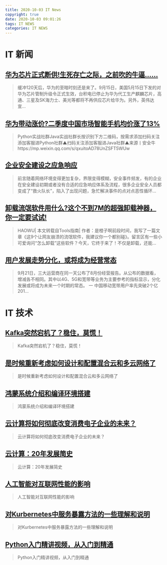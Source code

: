 ```yaml
---
title: 2020-10-03 IT News
copyright: true
date: 2020-10-03 09:01:26
tags: IT NEWS
categories: IT NEWS
---
```

# IT 新闻 
 ## [华为芯片正式断供!生死存亡之际，之前吹的牛逼……](http://mp.weixin.qq.com/s?src=11&timestamp=1601686805&ver=2621&signature=KuvKvccXyv4vDVFrysUCbqFC6BtMfnAzol6ylywWa-4aZtN8458t1OpuF*I1a8CUrj9O4ehzfzoNVWRbHO-QG99TJXcmBZkxrv6CukthTn9q3zdGJ3nHihh5EVqpwkQ7&new=1)
 > 缓冲120天后，华为的至暗时刻还是来了。9月15日，美国5月15日下发的对华为芯片管制升级令正式生效，台积电已停止为华为代工生产麒麟芯片，高通、三星及SK海力士、美光等都将不再供应芯片给华为。另外，英伟达宣...
 ## [华为带动涨价?二季度中国市场智能手机均价涨了13%](http://mp.weixin.qq.com/s?src=11&timestamp=1601686805&ver=2621&signature=Ga4l7Boqc1YyoN3Fyp8uw1cr30VsFzDcdi0D3g2VakqhRMlQpxg1ZPBUzSR1YbWHYAVc8QTQ0wrcBdNUcVKAremh4Rz4DWBitQ0JjVdqWUVS7xk4m8ihCVqTkRZx*nwX&new=1)
 > Python实战社群Java实战社群长按识别下方二维码，按需求添加扫码关注添加客服进Python社群▲扫码关注添加客服进Java社群▲来源丨安全牛https://mp.weixin.qq.com/s/qxuitoAD78UnZSFT5WUw
 ## [企业安全建设之应急响应](http://mp.weixin.qq.com/s?src=11&timestamp=1601686805&ver=2621&signature=AzjAIVfmHnWXBOkYjZMyQs73FtioTmmy67qH1YjiFW3KohDTP0gRBoE7mwTsqmu7cgyGJaFYbd-vacXtkg2ZGBLOjfA88mv6gD79uiDXjTbb3cSpC0E7U06fpdaBjRgf&new=1)
 > 前言随着网络环境变得更加复杂，界限变得模糊，安全事件频发，有的企业在安全建设初期或者没有合适的应急响应体系及流程，很多企业安全人员都变成了“救火队长”，陷入了出现问题，急忙解决事件的点对点恶性循环...
 ## [卸载流氓软件用什么?这个不到7M的超强卸载神器，你一定要试试!](http://mp.weixin.qq.com/s?src=11&timestamp=1601686805&ver=2621&signature=pNOTRsdusVVffbSHPZu1OJcc-*j3kkBoUHh1318GyHmhPKr6vWxKBV*rjBs5H67inAiriypQ0B3vvaGXKDpaw5VNg2YXDAfc1q979eK0IC68DzTGE5RtFdNcJphQ1Pfo&new=1)
 > HAOWU| 本文转载自Tools指南| 作者：是橙子啊前段时间，我写了一篇文章《这9个让网友崩溃的流氓软件，我建议你一个都别碰》。留言区有一些小可爱询问“怎么卸载”这些软件？今天，它终于来了！不仅是卸载，还能...
 ## [用户发展走势分化，或将成为经营常态](http://mp.weixin.qq.com/s?src=11&timestamp=1601686805&ver=2621&signature=kmpj41ui*vQVNuZqPV513mjosrnql3fYrb5hQJz6pPqTgszlkmUu1XqGgGLT2EiBMyE0ITYfaJclnnzHeNV4LBBGHZXXvmIYbaLKACopG3-3wYqGG*x2T*K0eHJ1ogUU&new=1)
 > 9月21日，三大运营商在同一天公布了8月份经营报告。从公布的数据看，增减各不相同。其中以4G、5G和宽带等业务为主要参考的指标显示，分化发展或将成为未来一个时期的常态。 一 中国移动宽带用户率先突破2个亿201...
# IT 技术 
 ## [Kafka突然宕机了？稳住，莫慌！](http://developer.51cto.com/art/202009/627671.htm)
 > Kafka突然宕机了？稳住，莫慌！
 ## [是时候重新考虑如何设计和配置混合云和多云网络了](http://cloud.51cto.com/art/202009/627611.htm)
 > 是时候重新考虑如何设计和配置混合云和多云网络了
 ## [鸿蒙系统介绍和编译环境搭建](http://os.51cto.com/art/202009/627665.htm)
 > 鸿蒙系统介绍和编译环境搭建
 ## [云计算将如何彻底改变消费电子企业的未来？](http://cloud.51cto.com/art/202009/627612.htm)
 > 云计算将如何彻底改变消费电子企业的未来？
 ## [云计算：20年发展简史](http://cloud.51cto.com/art/202009/627606.htm)
 > 云计算：20年发展简史
 ## [人工智能对互联网性能的影响](http://ai.51cto.com/art/202009/627592.htm)
 > 人工智能对互联网性能的影响
 ## [对Kurbernetes中服务暴露方法的一些理解和说明](http://developer.51cto.com/art/202009/627599.htm)
 > 对Kurbernetes中服务暴露方法的一些理解和说明
 ## [Python入门精讲视频，从入门到精通](http://fellow.51cto.com/art/202007/622440.htm?qd=51ctojrzd)
 > Python入门精讲视频，从入门到精通

    